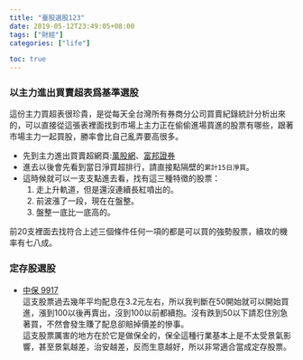 ```yaml
---
title: "臺股選股123"
date: 2019-05-12T23:49:05+08:00
tags: ["財經"]
categories: ["life"]

toc: true
---
```

### 以主力進出買賣超表爲基準選股

這份主力買超表很珍貴，是從每天全台灣所有券商分公司買賣紀錄統計分析出來的，可以直接從這張表裡面找到市場上主力正在偷偷進場買進的股票有哪些，跟著市場主力一起買股，勝率會比自己亂弄要高很多。


- 先到主力進出買賣超網頁:[萬股網](https://www.wantgoo.com/stock/agentrank)、[富邦證券](https://fubon-ebrokerdj.fbs.com.tw/Z/ZG/ZG_F.djhtm)
- 進去以後會先看到當日淨買超排行，請直接點隔壁的`累計15日淨買`。
- 這時候就可以一支支點進去看，找有這三種特徵的股票：
    1. 走上升軌道，但是還沒連續長紅噴出的。
    2. 前波漲了一段，現在在盤整。
    3. 盤整一底比一底高的。

前20支裡面去找符合上述三個條件任何一項的都是可以買的強勢股票，續攻的機率有七八成。

### 定存股選股
- [中保 9917](https://tw.stock.yahoo.com/q/bc?s=9917)   
這支股票過去幾年平均配息在3.2元左右，所以我判斷在50開始就可以開始買進，漲到100以後再賣出，沒到100以前都續抱。沒有跌到50以下請忍住別急著買，不然會發生賺了配息卻賠掉價差的慘事。  
這支股票厲害的地方在於它是做保全的，保全這種行業基本上是不太受景氣影響，甚至景氣越差，治安越差，反而生意越好，所以非常適合當成定存股票。

